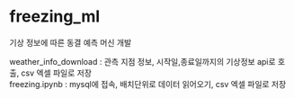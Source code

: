 # freezing_ml
기상 정보에 따른 동결 예측 머신 개발

weather_info_download : 관측 지점 정보, 시작일,종료일까지의 기상정보 api로 호출, csv 엑셀 파일로 저장<br>
freezing.ipynb : mysql에 접속, 배치단위로 데이터 읽어오기, csv 엑셀 파일로 저장
